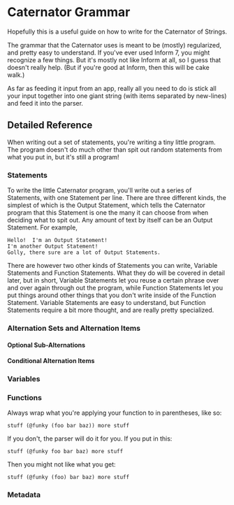 Caternator Grammar
==================

Hopefully this is a useful guide on how to write for the Caternator of Strings.

The grammar that the Caternator uses is meant to be (mostly) regularized, and pretty easy to understand.  If you've ever used Inform 7, you might recognize a few things.  But it's mostly not like Inform at all, so I guess that doesn't really help.  (But if you're good at Inform, then this will be cake walk.)

As far as feeding it input from an app, really all you need to do is stick all your input together into one giant string (with items separated by new-lines) and feed it into the parser.



Detailed Reference
------------------

When writing out a set of statements, you're writing a tiny little program.  The program doesn't do much other than spit out random statements from what you put in, but it's still a program!

### Statements

To write the little Caternator program, you'll write out a series of Statements, with one Statement per line.  There are three different kinds, the simplest of which is the Output Statement, which tells the Caternator program that this Statement is one the many it can choose from when deciding what to spit out.  Any amount of text by itself can be an Output Statement.  For example,

    Hello!  I'm an Output Statement!
    I'm another Output Statement!
    Golly, there sure are a lot of Output Statements.

There are however two other kinds of Statements you can write, Variable Statements and Function Statements.  What they do will be covered in detail later, but in short, Variable Statements let you reuse a certain phrase over and over again through out the program, while Function Statements let you put things around other things that you don't write inside of the Function Statement.  Variable Statements are easy to understand, but Function Statements require a bit more thought, and are really pretty specialized.

### Alternation Sets and Alternation Items

#### Optional Sub-Alternations

#### Conditional Alternation Items

### Variables

### Functions

Always wrap what you're applying your function to in parentheses, like so:

    stuff (@funky (foo bar baz)) more stuff

If you don't, the parser will do it for you.  If you put in this:

    stuff (@funky foo bar baz) more stuff

Then you might not like what you get:

    stuff (@funky (foo) bar baz) more stuff



### Metadata
